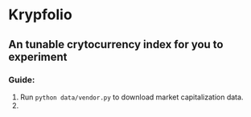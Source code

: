 # Krypfolio

## An tunable crytocurrency index for you to experiment

### Guide:

1. Run `python data/vendor.py` to download market capitalization data.
2.
